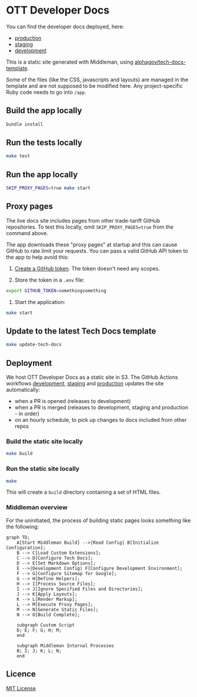 # OTT Developer Docs

You can find the developer docs deployed, here:

- [production]
- [staging]
- [development]

This is a static site generated with Middleman, using [alphagov/tech-docs-template](https://github.com/alphagov/tech-docs-template).

Some of the files (like the CSS, javascripts and layouts) are managed in the template and are not supposed to be modified here. Any project-specific
Ruby code needs to go into `/app`.

## Build the app locally

```sh
bundle install
```

## Run the tests locally

```sh
make test
```

## Run the app locally

```sh
SKIP_PROXY_PAGES=true make start
```

## Proxy pages

The live docs site includes pages from other trade-tariff GitHub repositories. To test this locally, omit `SKIP_PROXY_PAGES=true` from the command above.

The app downloads these "proxy pages" at startup and this can cause GitHub to rate limit your requests. You can pass a valid GitHub API token to the app to help avoid this:

1. [Create a GitHub token](https://github.com/settings/tokens/new). The token doesn't need any scopes.

1. Store the token in a `.env` file:

```sh
export GITHUB_TOKEN=somethingsomething
```

1. Start the application:

```sh
make start
```

## Update to the latest Tech Docs template

```sh
make update-tech-docs
```

## Deployment

We host OTT Developer Docs as a static site in S3. The GitHub Actions workflows [development], [staging] and [production] updates the site automatically:

- when a PR is opened (releases to development)
- when a PR is merged (releases to development, staging and production - in order)
- on an hourly schedule, to pick up changes to docs included from other repos

### Build the static site locally

```sh
make build
```

### Run the static site locally

```sh
make
```

This will create a `build` directory containing a set of HTML files.

### Middleman overview

For the uninitiated, the process of building static pages looks something like the following:

```mermaid
graph TD;
    A[Start Middleman Build] -->|Read Config| B[Initialize Configuration];
    B --> C[Load Custom Extensions];
    C --> D[Configure Tech Docs];
    D --> E[Set Markdown Options];
    E -->|Development Config| F[Configure Development Environment];
    F --> G[Configure Sitemap for Google];
    G --> H[Define Helpers];
    H --> I[Process Source Files];
    I --> J[Ignore Specified Files and Directories];
    J --> K[Apply Layouts];
    K --> L[Render Markup];
    L --> M[Execute Proxy Pages];
    M --> N[Generate Static Files];
    N --> O[Build Complete];

    subgraph Custom Script
    D; E; F; G; H; M;
    end

    subgraph Middleman Internal Processes
    B; I; J; K; L; N;
    end
```


## Licence

[MIT License](LICENCE)


[development]: https://docs.dev.trade-tariff.service.gov.uk/
[staging]: https://docs.staging.trade-tariff.service.gov.uk/
[production]: https://docs.trade-tariff.service.gov.uk/
